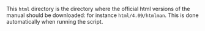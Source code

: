 This `html` directory is the directory where the official html
versions of the manual should be downloaded: for instance
`html/4.09/htmlman`. This is done automatically when running the
script.
